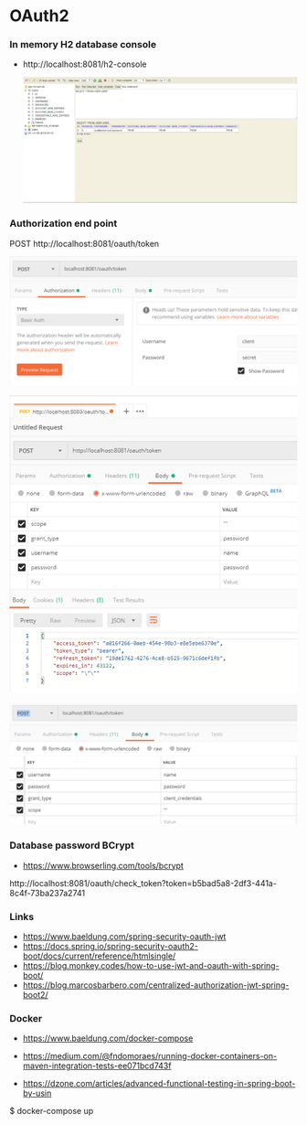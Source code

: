 # OAuth2 

### In memory H2 database console

- http://localhost:8081/h2-console

   <img src="h2-console.png" title="h2-console" width="600"/>


### Authorization end point

POST http://localhost:8081/oauth/token


![postman-2](postman-2.png)

![postman-3](postman-3.png)

![postman-1](postman-1.png)


### Database password BCrypt

- https://www.browserling.com/tools/bcrypt


http://localhost:8081/oauth/check_token?token=b5bad5a8-2df3-441a-8c4f-73ba237a2741


### Links

- https://www.baeldung.com/spring-security-oauth-jwt
- https://docs.spring.io/spring-security-oauth2-boot/docs/current/reference/htmlsingle/
- https://blog.monkey.codes/how-to-use-jwt-and-oauth-with-spring-boot/
- https://blog.marcosbarbero.com/centralized-authorization-jwt-spring-boot2/



### Docker 

- https://www.baeldung.com/docker-compose
- https://medium.com/@fndomoraes/running-docker-containers-on-maven-integration-tests-ee071bcd743f


- https://dzone.com/articles/advanced-functional-testing-in-spring-boot-by-usin

$ docker-compose up 